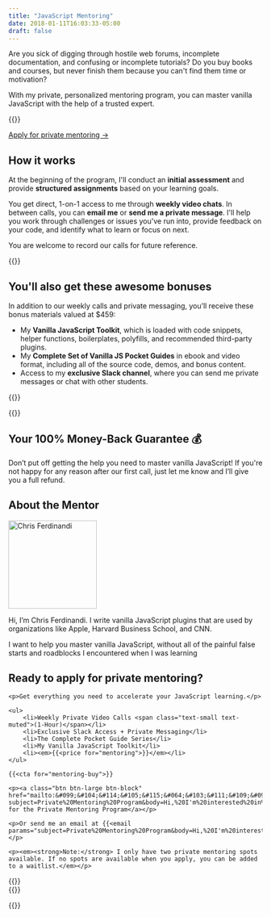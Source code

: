 ```yaml
---
title: "JavaScript Mentoring"
date: 2018-01-11T16:03:33-05:00
draft: false
---
```


Are you sick of digging through hostile web forums, incomplete documentation, and confusing or incomplete tutorials? Do you buy books and courses, but never finish them because you can't find them time or motivation?

With my private, personalized mentoring program, you can master vanilla JavaScript with the help of a trusted expert.

{{<cta for="mentoring">}}

<a class="btn" href="#ready-to-buy">Apply for private mentoring &rarr;</a>


## How it works

At the beginning of the program, I'll conduct an **initial assessment** and provide **structured assignments** based on your learning goals.

You get direct, 1-on-1 access to me through **weekly video chats**. In between calls, you can **email me** or **send me a private message**. I'll help you work through challenges or issues you've run into, provide feedback on your code, and identify what to learn or focus on next.

You are welcome to record our calls for future reference.

<div class="padding-top-large padding-bottom-large">{{<testimonial for="alexMuraro" photo="true">}}</div>


## You'll also get these awesome bonuses

In addition to our weekly calls and private messaging, you’ll receive these bonus materials valued at $459:

- My **Vanilla JavaScript Toolkit**, which is loaded with code snippets, helper functions, boilerplates, polyfills, and recommended third-party plugins.
- My **Complete Set of Vanilla JS Pocket Guides** in ebook and video format, including all of the source code, demos, and bonus content.
- Access to my **exclusive Slack channel**, where you can send me private messages or chat with other students.

{{<bonuses-special>}}

<div class="padding-top-large padding-bottom-large">{{<testimonial for="patriciaParker" photo="true">}}</div>


## Your 100% Money-Back Guarantee &#128176;

Don’t put off getting the help you need to master vanilla JavaScript! If you're not happy for any reason after our first call, just let me know and I’ll give you a full refund.


## About the Mentor

<div class="clearfix margin-bottom"><img src="/img/chris-ferdinandi-high-res.jpg" alt="Chris Ferdinandi" width="175" height="175" class="img-circle alignleft margin-bottom">

Hi, I’m Chris Ferdinandi. I write vanilla JavaScript plugins that are used by organizations like Apple, Harvard Business School, and CNN.

I want to help you master vanilla JavaScript, without all of the painful false starts and roadblocks I encountered when I was learning</div>


<div class="callout" id="ready-to-buy">
	<h2>Ready to apply for private mentoring?</h2>

	<p>Get everything you need to accelerate your JavaScript learning.</p>

	<ul>
		<li>Weekly Private Video Calls <span class="text-small text-muted">(1-Hour)</span></li>
		<li>Exclusive Slack Access + Private Messaging</li>
		<li>The Complete Pocket Guide Series</li>
		<li>My Vanilla JavaScript Toolkit</li>
		<li><em>{{<price for="mentoring">}}</em></li>
	</ul>

	{{<cta for="mentoring-buy">}}

	<p><a class="btn btn-large btn-block" href="mailto:&#099;&#104;&#114;&#105;&#115;&#064;&#103;&#111;&#109;&#097;&#107;&#101;&#116;&#104;&#105;&#110;&#103;&#115;&#046;&#099;&#111;&#109;?subject=Private%20Mentoring%20Program&body=Hi,%20I'm%20interested%20in%20the%20Private%20Mentoring%20Program.%20Thanks!">Apply for the Private Mentoring Program</a></p>

	<p>Or send me an email at {{<email params="subject=Private%20Mentoring%20Program&body=Hi,%20I'm%20interested%20in%20the%20Private%20Mentoring%20Program.%20Thanks!">}}.</p>

	<p><em><strong>Note:</strong> I only have two private mentoring spots available. If no spots are available when you apply, you can be added to a waitlist.</em></p>
</div>


<div class="padding-top-large padding-bottom">{{<testimonial for="kb" photo="true">}}</div>

<div class="padding-bottom-large">{{<testimonial for="mojtabaSeyedi" photo="true">}}</div>

{{<not-ready-yet>}}